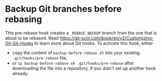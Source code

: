 # Backup Git branches before rebasing

This pre-rebase hook creates a `_REBASE_BACKUP` branch from the one that is about to be rebased. Read https://git-scm.com/book/en/v2/Customizing-Git-Git-Hooks to learn more about Git hooks. To activate this hook, either

- copy the content of `backup-before-rebase.sh` into your existing `.git/hooks/pre-rebase` file, 
- or `cp backup-before-rebase.sh .git/hooks/pre-rebase` after downloading the file into a repository, if you didn't set up another hook already.
